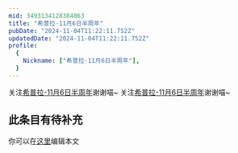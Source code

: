```yaml
---
mid: 3493134128384063
title: "希普拉-11月6日半周年"
pubDate: "2024-11-04T11:22:11.752Z"
updatedDate: "2024-11-04T11:22:11.752Z"
profile:
  {
    Nickname: ["希普拉-11月6日半周年"],
  }
---
```


关注[希普拉-11月6日半周年](https://space.bilibili.com/3493134128384063)谢谢喵~ 关注[希普拉-11月6日半周年](https://space.bilibili.com/3493134128384063)谢谢喵~

## 此条目有待补充
你可以在[这里](https://github.com/Yuhanawa/VTuber.ICU-Content/edit/master/v/希普拉-11月6日半周年/index.md)编辑本文
